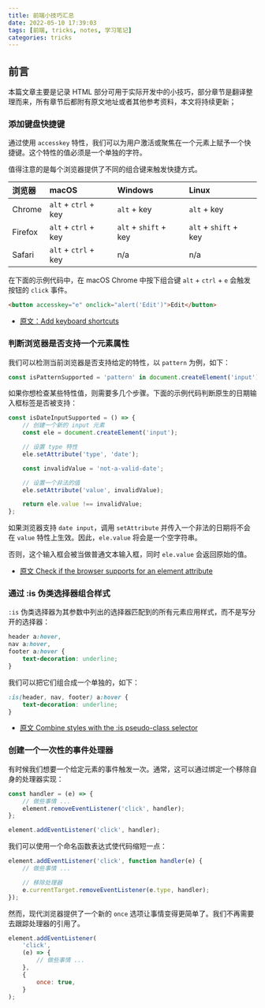 ```yaml
---
title: 前端小技巧汇总
date: 2022-05-10 17:39:03
tags: [前端, tricks, notes, 学习笔记]
categories: tricks
---
```


## 前言

本篇文章主要是记录 HTML 部分可用于实际开发中的小技巧，部分章节是翻译整理而来，所有章节后都附有原文地址或者其他参考资料，本文将持续更新；

<!-- more -->

### 添加键盘快捷键

通过使用 `accesskey` 特性，我们可以为用户激活或聚焦在一个元素上赋予一个快捷键。这个特性的值必须是一个单独的字符。

值得注意的是每个浏览器提供了不同的组合键来触发快捷方式。

| 浏览器 | macOS | Windows | Linux |
| :----- | :----- | :----- | :----- |
| Chrome | `alt` + `ctrl` + key | `alt` + key | `alt` + key |
| Firefox | `alt` + `ctrl` + key |  `alt` + `shift` + key |  `alt` + `shift` + key |
| Safari |  `alt` + `ctrl` + key | n/a | n/a |

在下面的示例代码中，在 macOS Chrome 中按下组合键  `alt` + `ctrl` + `e` 会触发按钮的 `click` 事件。

```html
<button accesskey="e" onclick="alert('Edit')">Edit</button>
```

- [原文：Add keyboard shortcuts](https://getfrontend.tips/add-keyboard-shortcuts/)

### 判断浏览器是否支持一个元素属性

我们可以检测当前浏览器是否支持给定的特性，以 `pattern` 为例，如下：

```js
const isPatternSupported = 'pattern' in document.createElement('input');
```

如果你想检查某些特性值，则需要多几个步骤。下面的示例代码判断原生的日期输入框标签是否被支持：

```js
const isDateInputSupported = () => {
    // 创建一个新的 input 元素
    const ele = document.createElement('input');

    // 设置 type 特性
    ele.setAttribute('type', 'date');

    const invalidValue = 'not-a-valid-date';

    // 设置一个非法的值
    ele.setAttribute('value', invalidValue);

    return ele.value !== invalidValue;
};
```

如果浏览器支持 `date input`，调用 `setAttribute` 并传入一个非法的日期将不会在 `value` 特性上生效。因此，`ele.value` 将会是一个空字符串。

否则，这个输入框会被当做普通文本输入框，同时 `ele.value` 会返回原始的值。

- [原文 Check if the browser supports for an element attribute](https://getfrontend.tips/check-if-the-browser-supports-for-an-element-attribute/)

### 通过 :is 伪类选择器组合样式

`:is` 伪类选择器为其参数中列出的选择器匹配到的所有元素应用样式，而不是写分开的选择器：

```css
header a:hover,
nav a:hover,
footer a:hover {
    text-decoration: underline;
}
```

我们可以把它们组合成一个单独的，如下：

```css
:is(header, nav, footer) a:hover {
    text-decoration: underline;
}
```

- [原文 Combine styles with the :is pseudo-class selector](https://getfrontend.tips/combine-styles-with-the-is-pseudo-class-selector/)

### 创建一个一次性的事件处理器

有时候我们想要一个给定元素的事件触发一次。通常，这可以通过绑定一个移除自身的处理器实现：

```js
const handler = (e) => {
    // 做些事情 ...
    element.removeEventListener('click', handler);
};

element.addEventListener('click', handler);
```

我们可以使用一个命名函数表达式使代码缩短一点：

```js
element.addEventListener('click', function handler(e) {
    // 做些事情 ...

    // 移除处理器
    e.currentTarget.removeEventListener(e.type, handler);
});
```

然而，现代浏览器提供了一个新的 `once` 选项让事情变得更简单了。我们不再需要去跟踪处理器的引用了。

```js
element.addEventListener(
    'click',
    (e) => {
        // 做些事情 ...
    },
    {
        once: true,
    }
);
```